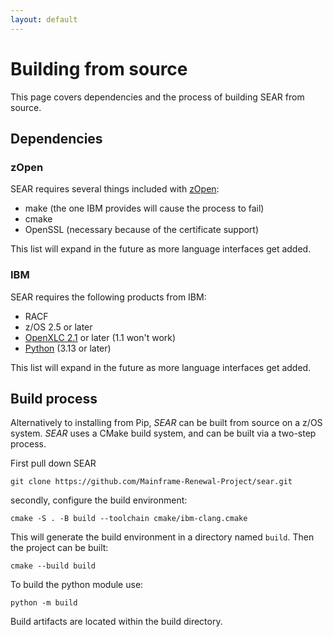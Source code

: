 ```yaml
---
layout: default
---
```


# Building from source

This page covers dependencies and the process of building SEAR from source.

## Dependencies

### zOpen

SEAR requires several things included with [zOpen](https://zopen.community/#/):

- make (the one IBM provides will cause the process to fail)
- cmake
- OpenSSL (necessary because of the certificate support)

This list will expand in the future as more language interfaces get added.

### IBM

SEAR requires the following products from IBM:

- RACF
- z/OS 2.5 or later
- [OpenXLC 2.1](https://www.ibm.com/products/xl-cpp-compiler-zos) or later (1.1 won't work)
- [Python](https://www.ibm.com/products/open-enterprise-python-zos) (3.13 or later)

This list will expand in the future as more language interfaces get added.

## Build process

Alternatively to installing from Pip, _SEAR_ can be built from source on a z/OS system. _SEAR_ uses a CMake build system, and can be built via a two-step process.

First pull down SEAR

```shell
git clone https://github.com/Mainframe-Renewal-Project/sear.git
```

secondly, configure the build environment:

```shell
cmake -S . -B build --toolchain cmake/ibm-clang.cmake
```

This will generate the build environment in a directory named `build`. Then the project can be built:

```shell
cmake --build build
```

To build the python module use:

```shell
python -m build
```

Build artifacts are located within the build directory.
